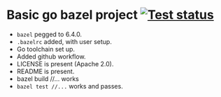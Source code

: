 # Basic go bazel project [![Test status](https://github.com/filmil/bazel-go-basic/workflows/Test/badge.svg)](https://github.com/filmil/bazel-go-basic/workflows/Test/badge.svg)
- `bazel` pegged to 6.4.0.
- `.bazelrc` added, with user setup.
- Go toolchain set up.
- Added github workflow.
- LICENSE is present (Apache 2.0).
- README is present.
- bazel build //... works
- `bazel test //...` works and passes.
